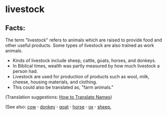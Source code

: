 # livestock #

## Facts: ##

The term "livestock" refers to animals which are raised to provide food and other useful products. Some types of livestock are also trained as work animals.

* Kinds of livestock include sheep, cattle, goats, horses, and donkeys.
* In Biblical times, wealth was partly measured by how much livestock a person had.
* Livestock are used for production of products such as wool, milk, cheese, housing materials, and clothing.
* This could also be translated as, "farm animals."

(Translation suggestions: [How to Translate Names](https://git.door43.org/Door43/en-ta-translate-vol1/src/master/content/translate_names.md))

(See also: [cow](../other/cow.md) **·** [donkey](../other/donkey.md) **·** [goat](../other/goat.md) **·** [horse](../other/horse.md) **·** [ox](../other/ox.md) **·** [sheep](../other/sheep.md), 

